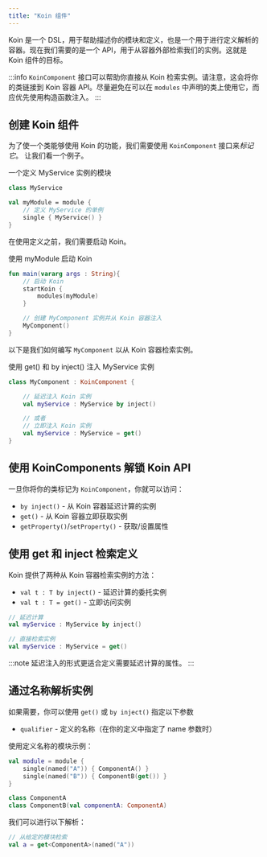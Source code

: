 ```yaml
---
title: "Koin 组件"
---
```

Koin 是一个 DSL，用于帮助描述你的模块和定义，也是一个用于进行定义解析的容器。现在我们需要的是一个 API，用于从容器外部检索我们的实例。这就是 Koin 组件的目标。

:::info
`KoinComponent` 接口可以帮助你直接从 Koin 检索实例。请注意，这会将你的类链接到 Koin 容器 API。尽量避免在可以在 `modules` 中声明的类上使用它，而应优先使用构造函数注入。
:::

## 创建 Koin 组件

为了使一个类能够使用 Koin 的功能，我们需要使用 `KoinComponent` 接口来*标记它*。 让我们看一个例子。

一个定义 MyService 实例的模块

```kotlin
class MyService

val myModule = module {
    // 定义 MyService 的单例
    single { MyService() }
}
```

在使用定义之前，我们需要启动 Koin。

使用 myModule 启动 Koin

```kotlin
fun main(vararg args : String){
    // 启动 Koin
    startKoin {
        modules(myModule)
    }

    // 创建 MyComponent 实例并从 Koin 容器注入
    MyComponent()
}
```

以下是我们如何编写 `MyComponent` 以从 Koin 容器检索实例。

使用 get() 和 by inject() 注入 MyService 实例

```kotlin
class MyComponent : KoinComponent {

    // 延迟注入 Koin 实例
    val myService : MyService by inject()

    // 或者
    // 立即注入 Koin 实例
    val myService : MyService = get()
}
```

## 使用 KoinComponents 解锁 Koin API

一旦你将你的类标记为 `KoinComponent`，你就可以访问：

* `by inject()` - 从 Koin 容器延迟计算的实例
* `get()` - 从 Koin 容器立即获取实例
* `getProperty()`/`setProperty()` - 获取/设置属性

## 使用 get 和 inject 检索定义

Koin 提供了两种从 Koin 容器检索实例的方法：

* `val t : T by inject()` - 延迟计算的委托实例
* `val t : T = get()` - 立即访问实例

```kotlin
// 延迟计算
val myService : MyService by inject()

// 直接检索实例
val myService : MyService = get()
```

:::note
延迟注入的形式更适合定义需要延迟计算的属性。
:::

## 通过名称解析实例

如果需要，你可以使用 `get()` 或 `by inject()` 指定以下参数

* `qualifier` - 定义的名称（在你的定义中指定了 name 参数时）

使用定义名称的模块示例：

```kotlin
val module = module {
    single(named("A")) { ComponentA() }
    single(named("B")) { ComponentB(get()) }
}

class ComponentA
class ComponentB(val componentA: ComponentA)
```

我们可以进行以下解析：

```kotlin
// 从给定的模块检索
val a = get<ComponentA>(named("A"))
```